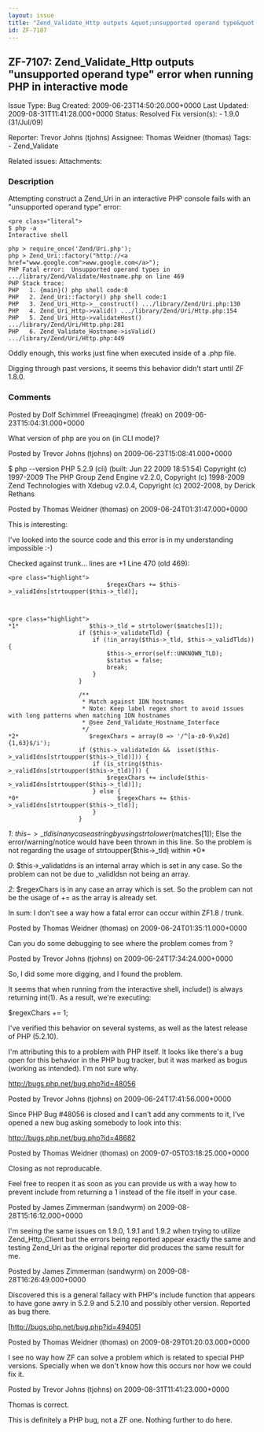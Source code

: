 ```yaml
---
layout: issue
title: "Zend_Validate_Http outputs &quot;unsupported operand type&quot; error when running PHP in interactive mode"
id: ZF-7107
---
```


ZF-7107: Zend\_Validate\_Http outputs "unsupported operand type" error when running PHP in interactive mode
-----------------------------------------------------------------------------------------------------------

 Issue Type: Bug Created: 2009-06-23T14:50:20.000+0000 Last Updated: 2009-08-31T11:41:28.000+0000 Status: Resolved Fix version(s): - 1.9.0 (31/Jul/09)
 
 Reporter:  Trevor Johns (tjohns)  Assignee:  Thomas Weidner (thomas)  Tags: - Zend\_Validate
 
 Related issues: 
 Attachments: 
### Description

Attempting construct a Zend\_Uri in an interactive PHP console fails with an "unsupported operand type" error:

 
    <pre class="literal">
    $ php -a
    Interactive shell
    
    php > require_once('Zend/Uri.php');
    php > Zend_Uri::factory("http://<a href="www.google.com">www.google.com</a>");
    PHP Fatal error:  Unsupported operand types in .../library/Zend/Validate/Hostname.php on line 469
    PHP Stack trace:
    PHP   1. {main}() php shell code:0
    PHP   2. Zend_Uri::factory() php shell code:1
    PHP   3. Zend_Uri_Http->__construct() .../library/Zend/Uri.php:130
    PHP   4. Zend_Uri_Http->valid() .../library/Zend/Uri/Http.php:154
    PHP   5. Zend_Uri_Http->validateHost() .../library/Zend/Uri/Http.php:281
    PHP   6. Zend_Validate_Hostname->isValid() .../library/Zend/Uri/Http.php:449


Oddly enough, this works just fine when executed inside of a .php file.

Digging through past versions, it seems this behavior didn't start until ZF 1.8.0.

 

 

### Comments

Posted by Dolf Schimmel (Freeaqingme) (freak) on 2009-06-23T15:04:31.000+0000

What version of php are you on (in CLI mode)?

 

 

Posted by Trevor Johns (tjohns) on 2009-06-23T15:08:41.000+0000

$ php --version PHP 5.2.9 (cli) (built: Jun 22 2009 18:51:54) Copyright (c) 1997-2009 The PHP Group Zend Engine v2.2.0, Copyright (c) 1998-2009 Zend Technologies with Xdebug v2.0.4, Copyright (c) 2002-2008, by Derick Rethans

 

 

Posted by Thomas Weidner (thomas) on 2009-06-24T01:31:47.000+0000

This is interesting:

I've looked into the source code and this error is in my understanding impossible :-)

Checked against trunk... lines are +1 Line 470 (old 469):

 
    <pre class="highlight">
                                $regexChars += $this->_validIdns[strtoupper($this->_tld)];


 
    <pre class="highlight">
    *1*                    $this->_tld = strtolower($matches[1]);
                        if ($this->_validateTld) {
                            if (!in_array($this->_tld, $this->_validTlds)) {
                                $this->_error(self::UNKNOWN_TLD);
                                $status = false;
                                break;
                            }
                        }
    
                        /**
                         * Match against IDN hostnames
                         * Note: Keep label regex short to avoid issues with long patterns when matching IDN hostnames
                         * @see Zend_Validate_Hostname_Interface
                         */
    *2*                    $regexChars = array(0 => '/^[a-z0-9\x2d]{1,63}$/i');
                        if ($this->_validateIdn &&  isset($this->_validIdns[strtoupper($this->_tld)])) {
                            if (is_string($this->_validIdns[strtoupper($this->_tld)])) {
                                $regexChars += include($this->_validIdns[strtoupper($this->_tld)]);
                            } else {
    *0*                            $regexChars += $this->_validIdns[strtoupper($this->_tld)];
                            }
                        }


_1_: $this->\_tld is in any case a string by using strtolower($matches[1]); Else the error/warning/notice would have been thrown in this line. So the problem is not regarding the usage of strtoupper($this->\_tld) within \*0\*

_0_: $this->\_validatldns is an internal array which is set in any case. So the problem can not be due to \_validldsn not being an array.

_2_: $regexChars is in any case an array which is set. So the problem can not be the usage of += as the array is already set.

In sum: I don't see a way how a fatal error can occur within ZF1.8 / trunk.

 

 

Posted by Thomas Weidner (thomas) on 2009-06-24T01:35:11.000+0000

Can you do some debugging to see where the problem comes from ?

 

 

Posted by Trevor Johns (tjohns) on 2009-06-24T17:34:24.000+0000

So, I did some more digging, and I found the problem.

It seems that when running from the interactive shell, include() is always returning int(1). As a result, we're executing:

$regexChars += 1;

I've verified this behavior on several systems, as well as the latest release of PHP (5.2.10).

I'm attributing this to a problem with PHP itself. It looks like there's a bug open for this behavior in the PHP bug tracker, but it was marked as bogus (working as intended). I'm not sure why.

<http://bugs.php.net/bug.php?id=48056>

 

 

Posted by Trevor Johns (tjohns) on 2009-06-24T17:41:56.000+0000

Since PHP Bug #48056 is closed and I can't add any comments to it, I've opened a new bug asking somebody to look into this:

<http://bugs.php.net/bug.php?id=48682>

 

 

Posted by Thomas Weidner (thomas) on 2009-07-05T03:18:25.000+0000

Closing as not reproducable.

Feel free to reopen it as soon as you can provide us with a way how to prevent include from returning a 1 instead of the file itself in your case.

 

 

Posted by James Zimmerman (sandwyrm) on 2009-08-28T15:16:12.000+0000

I'm seeing the same issues on 1.9.0, 1.9.1 and 1.9.2 when trying to utilize Zend\_Http\_Client but the errors being reported appear exactly the same and testing Zend\_Uri as the original reporter did produces the same result for me.

 

 

Posted by James Zimmerman (sandwyrm) on 2009-08-28T16:26:49.000+0000

Discovered this is a general fallacy with PHP's include function that appears to have gone awry in 5.2.9 and 5.2.10 and possibly other version. Reported as bug there.

[<http://bugs.php.net/bug.php?id=49405>]

 

 

Posted by Thomas Weidner (thomas) on 2009-08-29T01:20:03.000+0000

I see no way how ZF can solve a problem which is related to special PHP versions. Specially when we don't know how this occurs nor how we could fix it.

 

 

Posted by Trevor Johns (tjohns) on 2009-08-31T11:41:23.000+0000

Thomas is correct.

This is definitely a PHP bug, not a ZF one. Nothing further to do here.

 

 
